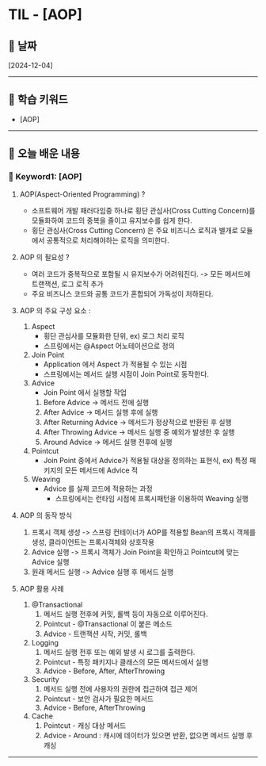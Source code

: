 # TIL - [AOP]

## 📅 날짜
[2024-12-04]

---

## 📌 학습 키워드
- [AOP]

---

## 📖 오늘 배운 내용

### 🔹 Keyword1: [AOP]

1. AOP(Aspect-Oriented Programming) ? 
    - 소프트웨어 개발 패러다임중 하나로 횡단 관심사(Cross Cutting Concern)를 모듈화하여 코드의 중복을 줄이고 유지보수를 쉽게 한다. 
    - 횡단 관심사(Cross Cutting Concern) 은 주요 비즈니스 로직과 별개로 모듈에서 공통적으로 처리해야하는 로직을 의미한다.
    

2. AOP 의 필요성 ?
    - 여러 코드가 중복적으로 포함될 시 유지보수가 어려워진다. -> 모든 메서드에 트랜잭션, 로그 로직 추가
    - 주요 비즈니스 코드와 공통 코드가 혼합되어 가독성이 저하된다.


3. AOP 의 주요 구성 요소 :
    1. Aspect 
       - 횡단 관심사를 모듈화한 단위, ex) 로그 처리 로직
       - 스프링에서는 @Aspect 어노테이션으로 정의
    2. Join Point
       - Application 에서 Aspect 가 적용될 수 있는 시점
       - 스프링에서는 메서드 실행 시점이 Join Point로 동작한다.
    3. Advice
       - Join Point 에서 실행할 작업
       1. Before Advice -> 메서드 전에 실행
       2. After Advice -> 메서드 실행 후에 실행
       3. After Returning Advice -> 메서드가 정상적으로 반환된 후 실행
       4. After Throwing Advice -> 메서드 실행 중 예외가 발생한 후 실행
       5. Around Advice -> 메서드 실행 전후에 실행
    4. Pointcut
       - Join Point 중에서 Advice가 적용될 대상을 정의하는 표현식, ex) 특정 패키지의 모든 메서드에 Advice 적
    5. Weaving 
       - Advice 를 실제 코드에 적용하는 과정
         - 스프링에서는 런타임 시점에 프록시패턴을 이용하여 Weaving 실행

4. AOP 의 동작 방식
   1. 프록시 객체 생성 -> 스프링 컨테이너가 AOP를 적용할 Bean의 프록시 객체를 생성, 클라이언트는 프록시객체와 상호작용
   2. Advice 실행 -> 프록시 객체가 Join Point을 확인하고 Pointcut에 맞는 Advice 실행
   3. 원래 메서드 실행 -> Advice 실행 후 메서드 실행


5. AOP 활용 사례 
    1. @Transactional
       1. 메서드 실행 전후에 커밋, 롤백 등이 자동으로 이루어진다. 
       2. Pointcut - @Transactional 이 붙은 메소드
       3. Advice - 트랜잭션 시작, 커밋, 롤백
    2. Logging
       1. 메서드 실행 전후 또는 예외 발생 시 로그를 출력한다.
       2. Pointcut - 특정 패키지나 클래스의 모든 메서드에서 실행
       3. Advice - Before, After, AfterThrowing
    3. Security
       1. 메서드 실행 전에 사용자의 권한에 접근하여 접근 제어 
       2. Pointcut - 보안 검사가 필요한 메서드
       3. Advice - Before, AfterThrowing
    4. Cache
       1. Pointcut - 캐싱 대상 메서드
       2. Advice - Around : 캐시에 데이터가 있으면 반환, 없으면 메서드 실행 후 캐싱
---
